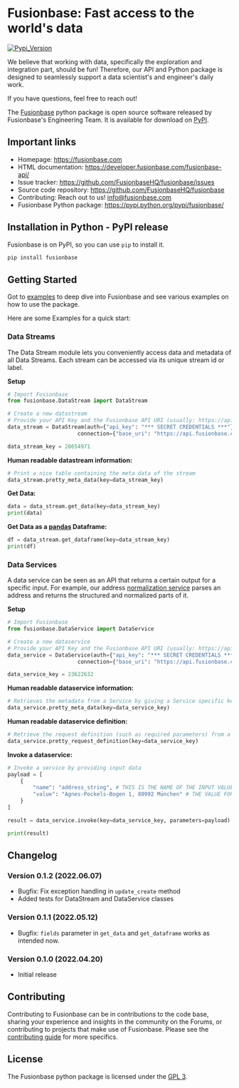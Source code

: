 # Fusionbase: Fast access to the world's data

<!-- !TODO -->
[![Pypi_Version](https://img.shields.io/pypi/v/fusionbase.svg)](https://pypi.python.org/pypi/fusionbase)

We believe that working with data, specifically the exploration and integration part, should be fun! Therefore, our API and Python package is designed to seamlessly support a data scientist's and engineer's daily work.

If you have questions, feel free to reach out! 

The [Fusionbase](https://fusionbase.com/) python package is open source software released by Fusionbase's Engineering Team. It is available for download on [PyPI](https://pypi.python.org/pypi/fusionbase/).

## Important links

- Homepage: https://fusionbase.com
- HTML documentation: https://developer.fusionbase.com/fusionbase-api/
- Issue tracker: https://github.com/FusionbaseHQ/fusionbase/issues
- Source code repository: https://github.com/FusionbaseHQ/fusionbase
- Contributing: Reach out to us! info@fusionbase.com
- Fusionbase Python package: https://pypi.python.org/pypi/fusionbase/

## Installation in Python - PyPI release

Fusionbase is on PyPI, so you can use `pip` to install it.

```bash
pip install fusionbase
```

## Getting Started

Got to [examples](https://github.com/FusionbaseHQ/fusionbase-python/tree/main/examples) to deep dive into Fusionbase and see various examples on how to use the package.

Here are some Examples for a quick start:

### Data Streams
The Data Stream module lets you conveniently access data and metadata of all Data Streams. Each stream can be accessed via its unique stream id or label.

**Setup**
```python
# Import Fusionbase
from fusionbase.DataStream import DataStream

# Create a new datastream
# Provide your API Key and the Fusionbase API URI (usually: https://api.fusionbase.com/api/v1)
data_stream = DataStream(auth={"api_key": "*** SECRET CREDENTIALS ***"},
                      connection={"base_uri": "https://api.fusionbase.com/api/v1"})

data_stream_key = 28654971
```

**Human readable datastream information:**
```python
# Print a nice table containing the meta data of the stream
data_stream.pretty_meta_data(key=data_stream_key)
```

**Get Data:**
```python
data = data_stream.get_data(key=data_stream_key)
print(data)
```

**Get Data as a [pandas](https://pandas.pydata.org/) Dataframe:**
```python
df = data_stream.get_dataframe(key=data_stream_key)
print(df)
```

### Data Services
A data service can be seen as an API that returns a certain output for a specific input. 
For example, our address [normalization service](https://app.fusionbase.com/share/25127186) parses an address and returns the structured and normalized parts of it.

**Setup**
```python
# Import Fusionbase
from fusionbase.DataService import DataService

# Create a new dataservice
# Provide your API Key and the Fusionbase API URI (usually: https://api.fusionbase.com/api/v1)
data_service = DataService(auth={"api_key": "*** SECRET CREDENTIALS ***"},
                      connection={"base_uri": "https://api.fusionbase.com/api/v1"})

data_service_key = 23622632
```

**Human readable dataservice information:**
```python
# Retrieves the metadata from a Service by giving a Service specific key and prints it nicely to console
data_service.pretty_meta_data(key=data_service_key)
```

**Human readable dataservice definition:**
```python
# Retrieve the request definition (such as required parameters) from a Service by giving a Service specific key and print it to console.
data_service.pretty_request_definition(key=data_service_key)
```

**Invoke a dataservice:**
```python
# Invoke a service by providing input data
payload = [
    {
        "name": "address_string", # THIS IS THE NAME OF THE INPUT VALUE
        "value": "Agnes-Pockels-Bogen 1, 80992 München" # THE VALUE FOR THE INPUT
    }
]

result = data_service.invoke(key=data_service_key, parameters=payload)

print(result)
```


## Changelog

### Version 0.1.2 (2022.06.07)

- Bugfix: Fix exception handling in `update_create` method
- Added tests for DataStream and DataService classes

### Version 0.1.1 (2022.05.12)

- Bugfix: `fields` parameter in `get_data` and `get_dataframe` works as intended now.

### Version 0.1.0 (2022.04.20)

- Initial release

## Contributing

Contributing to Fusionbase can be in contributions to the code base, sharing your experience and insights in the community on the Forums, or contributing to projects that make use of Fusionbase. Please see the [contributing guide](https://github.com/FusionbaseHQ/fusionbase-python/blob/main/docs/CONTRIBUTING.md) for more specifics.

## License

The Fusionbase python package is licensed under the [GPL 3](LICENSE).
